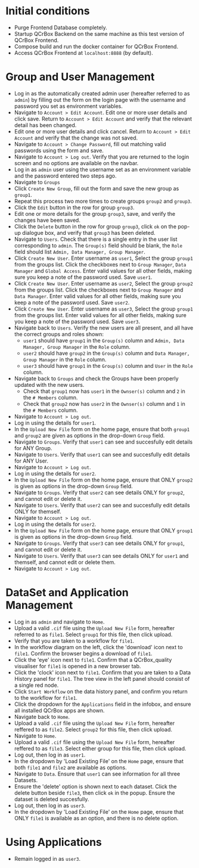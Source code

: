 # Initial conditions

- Purge Frontend Database completely.
- Startup QCrBox Backend on the same machine as this test version of QCrBox Frontend.
- Compose build and run the docker container for QCrBox Frontend.
- Access QCrBox Frontend at `localhost:8888` (by default).


# Group and User Management

- Log in as the automatically created admin user (hereafter referred to as `admin`) by filling out the form on the login page with the username and password you set as environment variables.
- Navigate to `Account > Edit Account`.  Edit one or more user details and click save.  Return to `Account > Edit Account` and verify that the relevant detail has been changed.
- Edit one or more user details and click cancel.  Return to `Account > Edit Account` and verify that the change was not saved.
- Navigate to `Account > Change Password`, fill out matching valid passwords using the form and save.
- Navigate to `Account > Log out`.  Verify that you are returned to the login screen and no options are available on the navbar.
- Log in as `admin` user using the username set as an environment variable and the password entered two steps ago.
- Navigate to `Groups`
- Click `Create New Group`, fill out the form and save the new group as `group1`.
- Repeat this process two more times to create groups `group2` and `group3`.
- Click the `Edit` button in the row for group `group3`.
- Edit one or more details for the group `group3`, save, and verify the changes have been saved.
- Click the `Delete` button in the row for group `group3`, click `ok` on the pop-up dialogue box, and verify that `group3` has been deleted.
- Navigate to `Users`.  Check that there is a single entry in the user list corresponding to `admin`.  The `Group(s)` field should be blank, the `Role` field should list `Admin, Data Manager, Group Manager`.
- Click `Create New User`.  Enter username as `user1`, Select the group `group1` from the groups list.  Click the checkboxes next to `Group Manager`, `Data Manager` and `Global Access`.  Enter valid values for all other fields, making sure you keep a note of the password used.  Save `user1`.
- Click `Create New User`.  Enter username as `user2`, Select the group `group2` from the groups list.  Click the checkboxes next to `Group Manager` and `Data Manager`.  Enter valid values for all other fields, making sure you keep a note of the password used.  Save `user2`.
- Click `Create New User`.  Enter username as `user3`, Select the group `group1` from the groups list.  Enter valid values for all other fields, making sure you keep a note of the password used.  Save `user3`.
- Navigate back to `Users`.  Verify the new users are all present, and all have the correct groups and roles shown:
   - `user1` should have `group1` in the `Group(s)` column and `Admin, Data Manager, Group Manager` in the `Role` column.
   - `user2` should have `group2` in the `Group(s)` column and `Data Manager, Group Manager` in the `Role` column.
   - `user3` should have `group1` in the `Group(s)` column and `User` in the `Role` column.
- Navigate back to `Groups` and check the Groups have been properly updated with the new users.
   - Check that `group1` now has `user1` in the `Ownser(s)` column and `2` in the `# Members` column.
   - Check that `group2` now has `user2` in the `Ownser(s)` column and `1` in the `# Members` column.
- Navigate to `Account > Log out`.
- Log in using the details for `user1`.
- In the `Upload New File` form on the home page, ensure that both `group1` and `group2` are given as options in the drop-down `Group` field.
- Navigate to `Groups`.  Verify that `user1` can see and succesfully edit details for ANY Group.
- Navigate to `Users`.  Verify that `user1` can see and succesfully edit details for ANY User.
- Navigate to `Account > Log out`.
- Log in using the details for `user2`.
- In the `Upload New File` form on the home page, ensure that ONLY `group2` is given as options in the drop-down `Group` field.
- Navigate to `Groups`.  Verify that `user2` can see details ONLY for `group2`, and cannot edit or delete it.
- Navigate to `Users`.  Verify that `user2` can see and succesfully edit details ONLY for themself.
- Navigate to `Account > Log out`.
- Log in using the details for `user2`.
- In the `Upload New File` form on the home page, ensure that ONLY `group1` is given as options in the drop-down `Group` field.
- Navigate to `Groups`.  Verify that `user3` can see details ONLY for `group1`, and cannot edit or delete it.
- Navigate to `Users`.  Verify that `user3` can see details ONLY for `user1` and themself, and cannot edit or delete them.
- Navigate to `Account > Log out`.

# DataSet and Application Management

- Log in as `admin` and navigate to `Home`.
- Upload a valid `.cif` file using the `Upload New File` form, hereafter referred to as `file1`.  Select `group1` for this file, then click upload.
- Verify that you are taken to a workflow for `file1`.
- In the workflow diagram on the left, click the 'download' icon next to `file1`.  Confirm the browser begins a download of `file1`.
- Click the 'eye' icon next to `file1`.  Confirm that a QCrBox_quality visualiser for `file1` is opened in a new browser tab.
- Click the 'clock' icon next to `file1`.  Confirm that you are taken to a Data History panel for `file1`.  The tree view in the left panel should consist of a single red node.
- Click `Start Workflow` on the data history panel, and confirm you return to the workflow for `file1`.
- Click the dropdown for the `Applications` field in the infobox, and ensure all installed QCrBox apps are shown.
- Navigate back to `Home`.
- Upload a valid `.cif` file using the `Upload New File` form, hereafter reffered to as `file2`.  Select `group2` for this file, then click upload.
- Navigate to `Home`.
- Upload a valid `.cif` file using the `Upload New File` form, hereafter reffered to as `file3`.  Select either group for this file, then click upload.
- Log out, then log in as `user1`.
- In the dropdown by 'Load Existing File' on the `Home` page, ensure that both `file1` and `file2` are available as options.
- Navigate to `Data`.  Ensure that `user1` can see information for all three Datasets.
- Ensure the 'delete' option is shown next to each dataset.  Click the delete button beside `file3`, then click `ok` in the popup.  Ensure the dataset is deleted succesfully.
- Log out, then log in as `user3`.
- In the dropdown by 'Load Existing File' on the `Home` page, ensure that ONLY `file1` is available as an option, and there is no delete option.

# Using Applications

- Remain logged in as `user3`.

